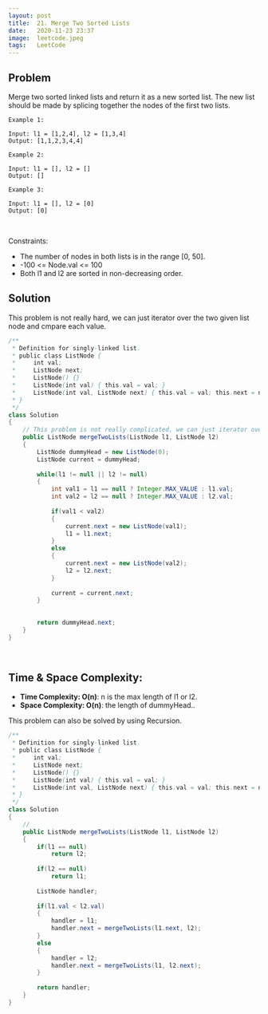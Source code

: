 ```yaml
---
layout: post 
title:  21. Merge Two Sorted Lists
date:   2020-11-23 23:37
image:  leetcode.jpeg
tags:   LeetCode
---
```


## Problem

Merge two sorted linked lists and return it as a new sorted list. The new list should be made by splicing together the nodes of the first two lists.

```
Example 1:

Input: l1 = [1,2,4], l2 = [1,3,4]
Output: [1,1,2,3,4,4]

Example 2:

Input: l1 = [], l2 = []
Output: []

Example 3:

Input: l1 = [], l2 = [0]
Output: [0]
```

<!-- Line breaks -->
<br />

Constraints:

* The number of nodes in both lists is in the range [0, 50].
* -100 <= Node.val <= 100
* Both l1 and l2 are sorted in non-decreasing order.

## Solution

This problem is not really hard, we can just iterator over the two given list node and cmpare each value. 

```java
/**
 * Definition for singly-linked list.
 * public class ListNode {
 *     int val;
 *     ListNode next;
 *     ListNode() {}
 *     ListNode(int val) { this.val = val; }
 *     ListNode(int val, ListNode next) { this.val = val; this.next = next; }
 * }
 */
class Solution 
{
    // This problem is not really complicated, we can just iterator over the two given list node and cmpare each value. 
    public ListNode mergeTwoLists(ListNode l1, ListNode l2) 
    {
        ListNode dummyHead = new ListNode(0);
        ListNode current = dummyHead;
        
        while(l1 != null || l2 != null)
        {
            int val1 = l1 == null ? Integer.MAX_VALUE : l1.val;
            int val2 = l2 == null ? Integer.MAX_VALUE : l2.val;
            
            if(val1 < val2)
            {
                current.next = new ListNode(val1);
                l1 = l1.next;
            }
            else
            {
                current.next = new ListNode(val2);
                l2 = l2.next;
            }
            
            current = current.next;
        }
        
        
        return dummyHead.next;
    }
}
```

<!-- Line breaks -->
<br />

## Time & Space Complexity:

* **Time Complexity: O(n)**: n is the max length of l1 or l2.
* **Space Complexity: O(n)**: the length of dummyHead..


This problem can also be solved by using Recursion.

```java
/**
 * Definition for singly-linked list.
 * public class ListNode {
 *     int val;
 *     ListNode next;
 *     ListNode() {}
 *     ListNode(int val) { this.val = val; }
 *     ListNode(int val, ListNode next) { this.val = val; this.next = next; }
 * }
 */
class Solution 
{
    // 
    public ListNode mergeTwoLists(ListNode l1, ListNode l2) 
    {
        if(l1 == null)
            return l2;
       
        if(l2 == null)
            return l1;
        
        ListNode handler;
        
        if(l1.val < l2.val)
        {
            handler = l1;
            handler.next = mergeTwoLists(l1.next, l2);
        }
        else
        {
            handler = l2;
            handler.next = mergeTwoLists(l1, l2.next);
        }
        
        return handler;
    }
}
```